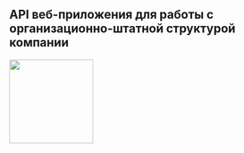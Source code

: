 ## API веб-приложения для работы с организационно-штатной структурой компании

<img src="https://media2.giphy.com/media/ZEUODEtQiUZWGg6IHR/giphy.gif" width="150">
